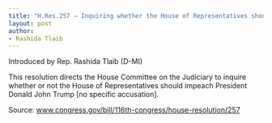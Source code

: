 ```yaml
---
title: "H.Res.257 — Inquiring whether the House of Representatives should impeach Donald John Trump, President of the United States of America"
layout: post
author:
- Rashida Tlaib
---
```


Introduced by Rep. Rashida Tlaib (D-MI)

This resolution directs the House Committee on the Judiciary to inquire whether or not the House of Representatives should impeach President Donald John Trump [no specific accusation].

Source: www.congress.gov/bill/116th-congress/house-resolution/257
